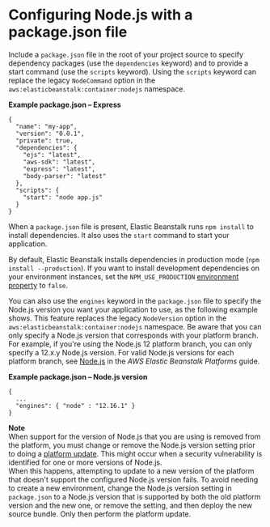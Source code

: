 # Configuring Node\.js with a package\.json file<a name="nodejs-platform-packagejson"></a>

Include a `package.json` file in the root of your project source to specify dependency packages \(use the `dependencies` keyword\) and to provide a start command \(use the `scripts` keyword\)\. Using the `scripts` keyword can replace the legacy `NodeCommand` option in the `aws:elasticbeanstalk:container:nodejs` namespace\.

**Example package\.json – Express**  

```
{
  "name": "my-app",
  "version": "0.0.1",
  "private": true,
  "dependencies": {
    "ejs": "latest",
    "aws-sdk": "latest",
    "express": "latest",
    "body-parser": "latest"
  },
  "scripts": {
    "start": "node app.js"
  }
}
```

When a `package.json` file is present, Elastic Beanstalk runs `npm install` to install dependencies\. It also uses the `start` command to start your application\.

By default, Elastic Beanstalk installs dependencies in production mode \(`npm install --production`\)\. If you want to install development dependencies on your environment instances, set the `NPM_USE_PRODUCTION` [environment property](environments-cfg-softwaresettings.md#environments-cfg-softwaresettings-console) to `false`\.

You can also use the `engines` keyword in the `package.json` file to specify the Node\.js version you want your application to use, as the following example shows\. This feature replaces the legacy `NodeVersion` option in the `aws:elasticbeanstalk:container:nodejs` namespace\. Be aware that you can only specify a Node\.js version that corresponds with your platform branch\. For example, if you're using the Node\.js 12 platform branch, you can only specify a 12\.x\.y Node\.js version\. For valid Node\.js versions for each platform branch, see [Node\.js](https://docs.aws.amazon.com/elasticbeanstalk/latest/platforms/platforms-supported.html#platforms-supported.nodejs) in the *AWS Elastic Beanstalk Platforms* guide\.

**Example package\.json – Node\.js version**  

```
{
  ...
  "engines": { "node" : "12.16.1" }
}
```

**Note**  
When support for the version of Node\.js that you are using is removed from the platform, you must change or remove the Node\.js version setting prior to doing a [platform update](using-features.platform.upgrade.md)\. This might occur when a security vulnerability is identified for one or more versions of Node\.js\.  
When this happens, attempting to update to a new version of the platform that doesn't support the configured Node\.js version fails\. To avoid needing to create a new environment, change the Node\.js version setting in `package.json` to a Node\.js version that is supported by both the old platform version and the new one, or remove the setting, and then deploy the new source bundle\. Only then perform the platform update\.
